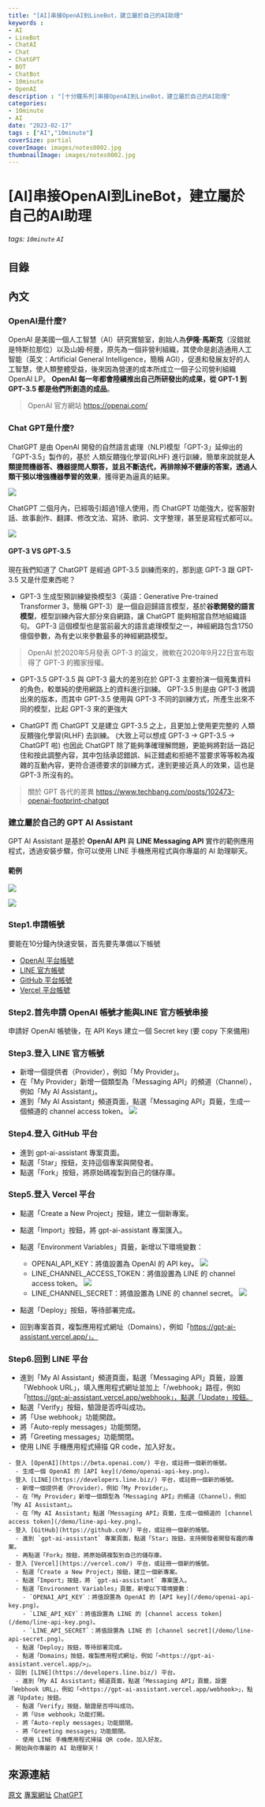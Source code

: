```yaml
---
title: "[AI]串接OpenAI到LineBot，建立屬於自己的AI助理"
keywords :
- AI
- LineBot
- ChatAI
- Chat
- ChatGPT
- BOT
- ChatBot
- 10minute
- OpenAI
description : "[十分鐘系列]串接OpenAI到LineBot，建立屬於自己的AI助理"
categories:
- 10minute
- AI
date: "2023-02-17"
tags : ["AI","10minute"]
coverSize: partial
coverImage: images/notes0002.jpg
thumbnailImage: images/notes0002.jpg
---
```

<!--more-->

# [AI]串接OpenAI到LineBot，建立屬於自己的AI助理
###### tags: `10minute` `AI` 

## 目錄

## 內文

<h3 id="A">OpenAI是什麼?</h3>

OpenAI 是美國一個人工智慧（AI）研究實驗室，創始人為**伊隆·馬斯克**（沒錯就是特斯拉那位）以及山姆·柯曼，原先為一個非營利組織，其使命是創造通用人工智能（英文：Artificial General Intelligence，簡稱 AGI），促進和發展友好的人工智慧，使人類整體受益，後來因為營運的成本所成立一個子公司營利組織 OpenAI LP。
**OpenAI 每一年都會陸續推出自己所研發出的成果，從 GPT-1 到 GPT-3.5 都是他們所創造的成品**。

> OpenAI 官方網站
https://openai.com/

<h3 id="B">Chat GPT是什麼?</h3>

ChatGPT 是由 OpenAI 開發的自然語言處理（NLP)模型「GPT-3」延伸出的「GPT-3.5」製作的，基於 人類反饋強化學習(RLHF) 進行訓練，簡單來說就是**人類提問機器答、機器提問人類答，並且不斷迭代，再排除掉不健康的答案，透過人類干預以增強機器學習的效果**，獲得更為逼真的結果。

![]( /images/20230217001.png)

ChatGPT 二個月內，已經吸引超過1億人使用，而 ChatGPT 功能強大，從客服對話、故事創作、翻譯、修改文法、寫詩、歌詞、文字整理，甚至是寫程式都可以。

![]( /images/20230223001.png)

<h4 id="B1">GPT-3 VS GPT-3.5 </h4>

現在我們知道了 ChatGPT 是經過 GPT-3.5 訓練而來的，那到底 GPT-3 跟 GPT-3.5 又是什麼東西呢？
* GPT-3
生成型預訓練變換模型3（英語：Generative Pre-trained Transformer 3，簡稱 GPT-3）是一個自迴歸語言模型，基於**谷歌開發的語言模型**，模型訓練內容大部分來自網路，讓 ChatGPT 能夠相當自然地組織語句。
GPT-3 這個模型也是當前最大的語言處理模型之一，神經網路包含1750億個參數，為有史以來參數最多的神經網路模型。

> OpenAI 於2020年5月發表 GPT-3 的論文，微軟在2020年9月22日宣布取得了 GPT-3 的獨家授權。

* GPT-3.5
GPT-3.5 與 GPT-3 最大的差別在於 GPT-3 主要扮演一個蒐集資料的角色，較單純的使用網路上的資料進行訓練。
GPT-3.5 則是由 GPT-3 微調出來的版本，而其中 GPT-3.5 使用與 GPT-3 不同的訓練方式，所產生出來不同的模型，比起 GPT-3 來的更強大

* ChatGPT
而 ChatGPT 又是建立 GPT-3.5 之上，且更加上使用更完整的 人類反饋強化學習(RLHF) 去訓練。 (大致上可以想成 GPT-3 → GPT-3.5 → ChatGPT 啦)
也因此 ChatGPT 除了能夠準確理解問題，更能夠將對話一路記住和按此調整內容，其中包括承認錯誤、糾正錯處和拒絕不當要求等等較為複雜的互動內容，更符合道德要求的訓練方式，達到更接近真人的效果，這也是 GPT-3 所沒有的。

> 關於 GPT 各代的差異
https://www.techbang.com/posts/102473-openai-footprint-chatgpt

<h3 id="C">建立屬於自己的 GPT AI Assistant</h3>

GPT AI Assistant 是基於 **OpenAI API** 與 **LINE Messaging API** 實作的範例應用程式，透過安裝步驟，你可以使用 LINE 手機應用程式與你專屬的 AI 助理聊天。

#### 範例
![]( /images/20230223002.png)

![]( /images/20230223003.png)

<h3 id="D"> Step1.申請帳號 </h3>
要能在10分鐘內快速安裝，首先要先準備以下帳號

* [OpenAI 平台帳號](https://beta.openai.com/signup)
* [LINE 官方帳號](href="https://lihi3.me/4UrSL")
* [GitHub 平台帳號](https://github.com/signup?ref_cta=Sign+up&ref_loc=header+logged+out&ref_page=%2F&source=header-home)
* [Vercel 平台帳號](https://vercel.com/signup)


<h3 id="E"> Step2.首先申請 OpenAI 帳號才能與LINE 官方帳號串接</h3>
申請好 OpenAI 帳號後，在 API Keys 建立一個 Secret key (要 copy 下來備用)

<h3 id="F"> Step3.登入 LINE 官方帳號 </h3>

* 新增一個提供者（Provider），例如「My Provider」。
* 在「My Provider」新增一個類型為「Messaging API」的頻道（Channel），例如「My AI Assistant」。
* 進到「My AI Assistant」頻道頁面，點選「Messaging API」頁籤，生成一個頻道的 channel access token。
![]( /images/20230223004.png)

<h3 id="G"> Step4.登入 GitHub 平台 </h3>

* 進到 gpt-ai-assistant 專案頁面。
* 點選「Star」按鈕，支持這個專案與開發者。
* 點選「Fork」按鈕，將原始碼複製到自己的儲存庫。

<h3 id="H"> Step5.登入 Vercel 平台</h3>

* 點選「Create a New Project」按鈕，建立一個新專案。
* 點選「Import」按鈕，將 gpt-ai-assistant 專案匯入。
* 點選「Environment Variables」頁籤，新增以下環境變數：
    * OPENAI_API_KEY：將值設置為 OpenAI 的 API key。
    ![]( /images/20230223005.png)
    * LINE_CHANNEL_ACCESS_TOKEN：將值設置為 LINE 的 channel access token。
    ![]( /images/20230223004.png)
    * LINE_CHANNEL_SECRET：將值設置為 LINE 的 channel secret。
    ![]( /images/20230223006.png)

* 點選「Deploy」按鈕，等待部署完成。
* 回到專案首頁，複製應用程式網址（Domains），例如「https://gpt-ai-assistant.vercel.app/」。

<h3 id="I"> Step6.回到 LINE 平台</h3>

* 進到「My AI Assistant」頻道頁面，點選「Messaging API」頁籤，設置「Webhook URL」，填入應用程式網址並加上「/webhook」路徑，例如「https://gpt-ai-assistant.vercel.app/webhook」，點選「Update」按鈕。
* 點選「Verify」按鈕，驗證是否呼叫成功。
* 將「Use webhook」功能開啟。
* 將「Auto-reply messages」功能關閉。
* 將「Greeting messages」功能關閉。
* 使用 LINE 手機應用程式掃描 QR code，加入好友。

```
- 登入 [OpenAI](https://beta.openai.com/) 平台，或註冊一個新的帳號。
  - 生成一個 OpenAI 的 [API key](/demo/openai-api-key.png)。
- 登入 [LINE](https://developers.line.biz/) 平台，或註冊一個新的帳號。
  - 新增一個提供者（Provider），例如「My Provider」。
  - 在「My Provider」新增一個類型為「Messaging API」的頻道（Channel），例如「My AI Assistant」。
  - 在「My AI Assistant」點選「Messaging API」頁籤，生成一個頻道的 [channel access token](/demo/line-api-key.png)。
- 登入 [GitHub](https://github.com/) 平台，或註冊一個新的帳號。
  - 進到 `gpt-ai-assistant` 專案頁面，點選「Star」按鈕，支持開發者開發有趣的專案。
  - 再點選「Fork」按鈕，將原始碼複製到自己的儲存庫。
- 登入 [Vercel](https://vercel.com/) 平台，或註冊一個新的帳號。
  - 點選「Create a New Project」按鈕，建立一個新專案。
  - 點選「Import」按鈕，將 `gpt-ai-assistant` 專案匯入。
  - 點選「Environment Variables」頁籤，新增以下環境變數：
    - `OPENAI_API_KEY`：將值設置為 OpenAI 的 [API key](/demo/openai-api-key.png)。
    - `LINE_API_KEY`：將值設置為 LINE 的 [channel access token](/demo/line-api-key.png)。
    - `LINE_API_SECRET`：將值設置為 LINE 的 [channel secret](/demo/line-api-secret.png)。
  - 點選「Deploy」按鈕，等待部署完成。
  - 點選「Domains」按鈕，複製應用程式網址，例如「<https://gpt-ai-assistant.vercel.app/>」。
- 回到 [LINE](https://developers.line.biz/) 平台。
  - 進到「My AI Assistant」頻道頁面，點選「Messaging API」頁籤，設置「Webhook URL」，例如「<https://gpt-ai-assistant.vercel.app/webhook>」，點選「Update」按鈕。
  - 點選「Verify」按鈕，驗證是否呼叫成功。
  - 將「Use webhook」功能打開。
  - 將「Auto-reply messages」功能關閉。
  - 將「Greeting messages」功能關閉。
  - 使用 LINE 手機應用程式掃描 QR code，加入好友。
- 開始與你專屬的 AI 助理聊天！
```

## 來源連結
[原文](https://www.liva.tw/make-your-line-oa-as-smart-as-chatgpt-in-10-minutes/)
[專案網址](https://github.com/memochou1993/gpt-ai-assistant/blob/main/README.md)
[ChatGPT](https://openai.com/blog/chatgpt/)